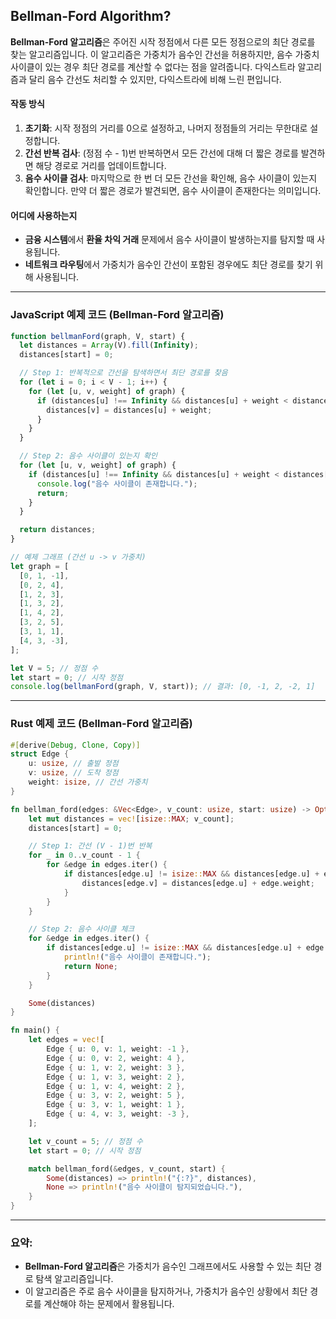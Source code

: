 ## Bellman-Ford Algorithm?

**Bellman-Ford 알고리즘**은 주어진 시작 정점에서 다른 모든 정점으로의 최단 경로를 찾는 알고리즘입니다. 이 알고리즘은 가중치가 음수인 간선을 허용하지만, 음수 가중치 사이클이 있는 경우 최단 경로를 계산할 수 없다는 점을 알려줍니다. 다익스트라 알고리즘과 달리 음수 간선도 처리할 수 있지만, 다익스트라에 비해 느린 편입니다.

#### **작동 방식**

1. **초기화**: 시작 정점의 거리를 0으로 설정하고, 나머지 정점들의 거리는 무한대로 설정합니다.
2. **간선 반복 검사**: (정점 수 - 1)번 반복하면서 모든 간선에 대해 더 짧은 경로를 발견하면 해당 경로로 거리를 업데이트합니다.
3. **음수 사이클 검사**: 마지막으로 한 번 더 모든 간선을 확인해, 음수 사이클이 있는지 확인합니다. 만약 더 짧은 경로가 발견되면, 음수 사이클이 존재한다는 의미입니다.

#### **어디에 사용하는지**

- **금융 시스템**에서 **환율 차익 거래** 문제에서 음수 사이클이 발생하는지를 탐지할 때 사용됩니다.
- **네트워크 라우팅**에서 가중치가 음수인 간선이 포함된 경우에도 최단 경로를 찾기 위해 사용됩니다.

---

### **JavaScript 예제 코드 (Bellman-Ford 알고리즘)**

```javascript
function bellmanFord(graph, V, start) {
  let distances = Array(V).fill(Infinity);
  distances[start] = 0;

  // Step 1: 반복적으로 간선을 탐색하면서 최단 경로를 찾음
  for (let i = 0; i < V - 1; i++) {
    for (let [u, v, weight] of graph) {
      if (distances[u] !== Infinity && distances[u] + weight < distances[v]) {
        distances[v] = distances[u] + weight;
      }
    }
  }

  // Step 2: 음수 사이클이 있는지 확인
  for (let [u, v, weight] of graph) {
    if (distances[u] !== Infinity && distances[u] + weight < distances[v]) {
      console.log("음수 사이클이 존재합니다.");
      return;
    }
  }

  return distances;
}

// 예제 그래프 (간선 u -> v 가중치)
let graph = [
  [0, 1, -1],
  [0, 2, 4],
  [1, 2, 3],
  [1, 3, 2],
  [1, 4, 2],
  [3, 2, 5],
  [3, 1, 1],
  [4, 3, -3],
];

let V = 5; // 정점 수
let start = 0; // 시작 정점
console.log(bellmanFord(graph, V, start)); // 결과: [0, -1, 2, -2, 1]
```

---

### **Rust 예제 코드 (Bellman-Ford 알고리즘)**

```rust
#[derive(Debug, Clone, Copy)]
struct Edge {
    u: usize, // 출발 정점
    v: usize, // 도착 정점
    weight: isize, // 간선 가중치
}

fn bellman_ford(edges: &Vec<Edge>, v_count: usize, start: usize) -> Option<Vec<isize>> {
    let mut distances = vec![isize::MAX; v_count];
    distances[start] = 0;

    // Step 1: 간선 (V - 1)번 반복
    for _ in 0..v_count - 1 {
        for &edge in edges.iter() {
            if distances[edge.u] != isize::MAX && distances[edge.u] + edge.weight < distances[edge.v] {
                distances[edge.v] = distances[edge.u] + edge.weight;
            }
        }
    }

    // Step 2: 음수 사이클 체크
    for &edge in edges.iter() {
        if distances[edge.u] != isize::MAX && distances[edge.u] + edge.weight < distances[edge.v] {
            println!("음수 사이클이 존재합니다.");
            return None;
        }
    }

    Some(distances)
}

fn main() {
    let edges = vec![
        Edge { u: 0, v: 1, weight: -1 },
        Edge { u: 0, v: 2, weight: 4 },
        Edge { u: 1, v: 2, weight: 3 },
        Edge { u: 1, v: 3, weight: 2 },
        Edge { u: 1, v: 4, weight: 2 },
        Edge { u: 3, v: 2, weight: 5 },
        Edge { u: 3, v: 1, weight: 1 },
        Edge { u: 4, v: 3, weight: -3 },
    ];

    let v_count = 5; // 정점 수
    let start = 0; // 시작 정점

    match bellman_ford(&edges, v_count, start) {
        Some(distances) => println!("{:?}", distances),
        None => println!("음수 사이클이 탐지되었습니다."),
    }
}
```

---

### 요약:

- **Bellman-Ford 알고리즘**은 가중치가 음수인 그래프에서도 사용할 수 있는 최단 경로 탐색 알고리즘입니다.
- 이 알고리즘은 주로 음수 사이클을 탐지하거나, 가중치가 음수인 상황에서 최단 경로를 계산해야 하는 문제에서 활용됩니다.
